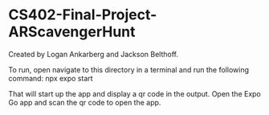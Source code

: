 # CS402-Final-Project-ARScavengerHunt

Created by Logan Ankarberg and Jackson Belthoff.

To run, open navigate to this directory in a terminal and run the following command: npx expo start

That will start up the app and display a qr code in the output. Open the Expo Go app and scan the qr code to open the app.
